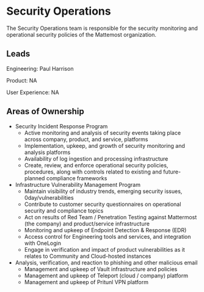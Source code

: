 # Security Operations

The Security Operations team is responsible for the security monitoring and operational security policies of the Mattemost organization.

## Leads

Engineering: Paul Harrison

Product: NA

User Experience:  NA

## Areas of Ownership
- Security Incident Response Program
  - Active monitoring and analysis of security events taking place across company, product, and service, platforms
  - Implementation, upkeep, and growth of security monitoring and analysis platforms
  - Availability of log ingestion and processing infrastructure
  - Create, review, and enforce operational security policies, procedures, along with controls related to existing and future-planned compliance frameworks
- Infrastructure Vulnerability Management Program
  - Maintain visibility of industry trends, emerging security issues, 0day/vulnerabilities
  - Contribute to customer security questionnaires on operational security and compliance topics
  - Act on results of Red Team / Penetration Testing against Mattermost (the company) and product/service infrastructure
  - Monitoring and upkeep of Endpoint Detection & Response (EDR)
  - Access control for Engineering tools and services, and integration with OneLogin
  - Engage in verification and impact of product vulnerabilities as it relates to Community and Cloud-hosted instances
- Analysis, verification, and reaction to phishing and other malicious email
  - Management and upkeep of Vault infrastructure and policies
  - Management and upkeep of Teleport (cloud / company) platform
  - Management and upkeep of Pritunl VPN platform
